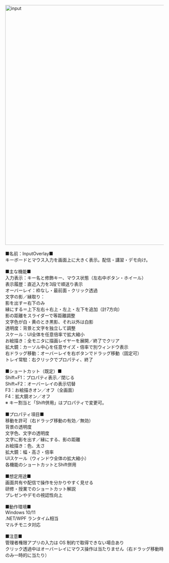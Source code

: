 </br>
<img width="702" height="763" alt="input" src="https://github.com/user-attachments/assets/2e677901-9462-4fe2-a1ec-baa408d8a430" /></br>
</br>
■名前：InputOverlay■</br>
キーボードとマウス入力を画面上に大きく表示。配信・講習・デモ向け。</br>
</br>
■主な機能■</br>
入力表示：キー名と修飾キー、マウス状態（左右中ボタン・ホイール）</br>
表示履歴：直近入力を3段で順送り表示</br>
オーバーレイ：枠なし・最前面・クリック透過</br>
文字の影／縁取り：</br>
影を出す＝右下のみ</br>
縁にする＝上下左右＋右上・左上・左下を追加（計7方向）</br>
影の距離をスライダーで等距離調整</br>
文字色が白・黄のとき黒影、それ以外は白影</br>
透明度：背景と文字を独立して調整</br>
スケール：UI全体を任意倍率で拡大縮小</br>
お絵描き：全モニタに描画レイヤーを展開／終了でクリア</br>
拡大鏡：カーソル中心を任意サイズ・倍率で別ウィンドウ表示</br>
右ドラッグ移動：オーバーレイを右ボタンでドラッグ移動（固定可）</br>
トレイ常駐：右クリックでプロパティ、終了</br>
</br>
■ショートカット（既定）■</br>
Shift+F1：プロパティ表示／閉じる</br>
Shift+F2：オーバーレイの表示切替</br>
F3：お絵描きオン／オフ（全画面）</br>
F4：拡大鏡オン／オフ</br>
※ キー割当と「Shift併用」はプロパティで変更可。</br>
</br>
■プロパティ項目■</br>
移動を許可（右ドラッグ移動の有効／無効）</br>
背景の透明度</br>
文字色、文字の透明度</br>
文字に影を出す／縁にする、影の距離</br>
お絵描き：色、太さ</br>
拡大鏡：幅・高さ・倍率</br>
UIスケール（ウィンドウ全体の拡大縮小）</br>
各機能のショートカットとShift併用</br>
</br>
■想定用途■</br>
画面共有や配信で操作を分かりやすく見せる</br>
研修・授業でのショートカット解説</br>
プレゼンやデモの視認性向上</br>
</br>
■動作環境■</br>
Windows 10/11</br>
.NET/WPF ランタイム相当</br>
マルチモニタ対応</br>
</br>
■注意■</br>
管理者権限アプリの入力は OS 制約で取得できない場合あり</br>
クリック透過中はオーバーレイにマウス操作は当たりません（右ドラッグ移動時のみ一時的に当たり）</br>
</br>
